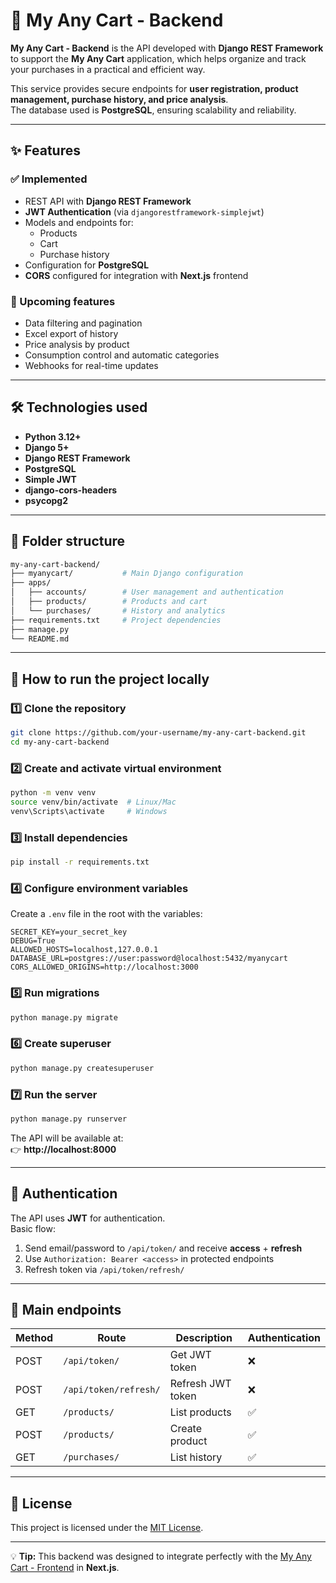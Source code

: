 # 🛒 My Any Cart - Backend

**My Any Cart - Backend** is the API developed with **Django REST Framework** to support the **My Any Cart** application, which helps organize and track your purchases in a practical and efficient way.

This service provides secure endpoints for **user registration, product management, purchase history, and price analysis**.  
The database used is **PostgreSQL**, ensuring scalability and reliability.

---

## ✨ Features

### ✅ Implemented
- REST API with **Django REST Framework**
- **JWT Authentication** (via `djangorestframework-simplejwt`)
- Models and endpoints for:
  - Products
  - Cart
  - Purchase history
- Configuration for **PostgreSQL**
- **CORS** configured for integration with **Next.js** frontend

### 🚧 Upcoming features
- Data filtering and pagination
- Excel export of history
- Price analysis by product
- Consumption control and automatic categories
- Webhooks for real-time updates

---

## 🛠 Technologies used

- **Python 3.12+**
- **Django 5+**
- **Django REST Framework**
- **PostgreSQL**
- **Simple JWT**
- **django-cors-headers**
- **psycopg2**

---

## 📂 Folder structure

```bash
my-any-cart-backend/
├── myanycart/           # Main Django configuration
├── apps/
│   ├── accounts/        # User management and authentication
│   ├── products/        # Products and cart
│   └── purchases/       # History and analytics
├── requirements.txt     # Project dependencies
├── manage.py
└── README.md
```

---

## 🚀 How to run the project locally

### 1️⃣ Clone the repository
```bash
git clone https://github.com/your-username/my-any-cart-backend.git
cd my-any-cart-backend
```

### 2️⃣ Create and activate virtual environment
```bash
python -m venv venv
source venv/bin/activate  # Linux/Mac
venv\Scripts\activate     # Windows
```

### 3️⃣ Install dependencies
```bash
pip install -r requirements.txt
```

### 4️⃣ Configure environment variables
Create a `.env` file in the root with the variables:
```env
SECRET_KEY=your_secret_key
DEBUG=True
ALLOWED_HOSTS=localhost,127.0.0.1
DATABASE_URL=postgres://user:password@localhost:5432/myanycart
CORS_ALLOWED_ORIGINS=http://localhost:3000
```

### 5️⃣ Run migrations
```bash
python manage.py migrate
```

### 6️⃣ Create superuser
```bash
python manage.py createsuperuser
```

### 7️⃣ Run the server
```bash
python manage.py runserver
```

The API will be available at:  
👉 **http://localhost:8000**

---

## 🔑 Authentication

The API uses **JWT** for authentication.  
Basic flow:
1. Send email/password to `/api/token/` and receive **access** + **refresh**
2. Use `Authorization: Bearer <access>` in protected endpoints
3. Refresh token via `/api/token/refresh/`

---

## 📡 Main endpoints

| Method | Route                     | Description                | Authentication |
|--------|--------------------------|----------------------------|--------------|
| POST   | `/api/token/`            | Get JWT token              | ❌           |
| POST   | `/api/token/refresh/`    | Refresh JWT token          | ❌           |
| GET    | `/products/`             | List products              | ✅           |
| POST   | `/products/`             | Create product             | ✅           |
| GET    | `/purchases/`            | List history               | ✅           |

---

## 📜 License
This project is licensed under the [MIT License](LICENSE).

---

💡 **Tip:** This backend was designed to integrate perfectly with the [My Any Cart - Frontend](https://github.com/tiagodev96/my-any-cart) in **Next.js**.
